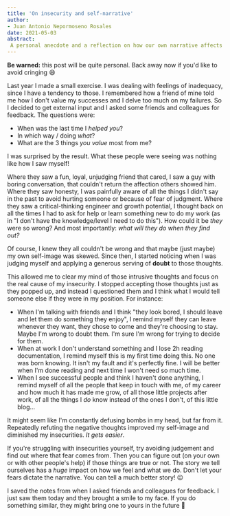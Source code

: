 ```yaml
---
title: 'On insecurity and self-narrative'
author:
- Juan Antonio Nepormoseno Rosales
date: 2021-05-03
abstract:
 A personal anecdote and a reflection on how our own narrative affects how we feel
---
```


**Be warned:** this post will be quite personal.
Back away now if you'd like to avoid cringing 😄

Last year I made a small exercise.
I was dealing with feelings of inadequacy,
since I have a tendency to those.
I remembered how a friend of mine told me
how I don't value my successes
and I delve too much on my failures.
So I decided to get external input
and I asked some friends and colleagues for feedback.
The questions were:

* When was the last time I _helped you_?
* In which way / doing _what_?
* What are the 3 things _you value_ most from me?

I was surprised by the result.
What these people were seeing was nothing like how I saw myself!

Where they saw a fun, loyal, unjudging friend that cared,
I saw a guy with boring conversation,
that couldn't return the affection others showed him.
Where they saw honesty,
I was painfully aware of all the things I didn't say in the past
to avoid hurting someone or because of fear of judgment.
Where they saw a critical-thinking engineer and growth potential,
I thought back on all the times I had to ask for help
or learn something new to do my work
(as in "I don't have the knowledge/level I need to do this").
How could it be _they_ were so wrong?
And most importantly:
_what will they do when they find out?_

Of course, I knew they all couldn't be wrong
and that maybe (just maybe) my own self-image was skewed.
Since then, I started noticing when I was judging myself
and applying a generous serving of **doubt**
to those thoughts.

This allowed me to clear my mind of those intrusive thoughts
and focus on the real cause of my insecurity.
I stopped accepting those thoughts just as they popped up,
and instead I questioned them
and I think what I would tell someone else if they were in my position.
For instance:

* When I'm talking with friends and I think
"they look bored, I should leave and let them do something they enjoy",
I remind myself they can leave whenever they want,
they chose to come and they're choosing to stay.
Maybe I'm wrong to doubt them.
I'm sure I'm wrong for trying to decide for them.
* When at work I don't understand something and I lose 2h reading documentation,
I remind myself this is my first time doing this.
No one was born knowing.
It isn't my fault and it's perfectly fine.
I will be better when I'm done reading
and next time I won't need so much time.
* When I see successful people and think I haven't done anything,
I remind myself of all the people that keep in touch with me,
of my career and how much it has made me grow,
of all those little projects after work,
of all the things I _do_ know instead of the ones I don't,
of this little blog...

It might seem like I'm constantly defusing bombs in my head, but far from it.
Repeatedly refuting the negative thoughts
improved my self-image and diminished my insecurities.
_It gets easier_.

If you're struggling with insecurities yourself,
try avoiding judgement and find out where that fear comes from.
Then you can figure out (on your own or with other people's help)
if those things are true or not.
The story we tell ourselves has a _huge_ impact on how we feel and what we do.
Don't let your fears dictate the narrative.
You can tell a much better story! 😉

I saved the notes from when I asked friends and colleagues for feedback.
I just saw them today and they brought a smile to my face.
If you do something similar, they might bring one to yours in the future 🙂

